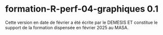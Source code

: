 # formation-R-perf-04-graphiques 0.1

Cette version en date de février a été écrite par le DEMESIS ET constitue le support de la formation dispensée en février 2025 au MASA.  